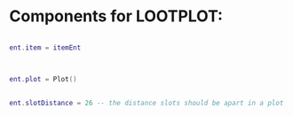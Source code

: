 



# Components for LOOTPLOT:

```lua

ent.item = itemEnt



ent.plot = Plot()


ent.slotDistance = 26 -- the distance slots should be apart in a plot

```


